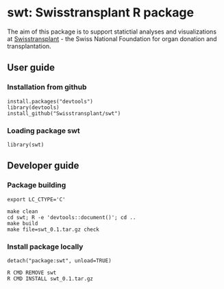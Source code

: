 # swt: Swisstransplant R package

The aim of this package is to support statictial analyses and visualizations
at [Swisstransplant](https://www.swisstransplant.org/) - the Swiss National
Foundation for organ donation and transplantation.

## User guide
### Installation from github
    install.packages("devtools")
    library(devtools)
    install_github("Swisstransplant/swt")


### Loading package swt
    library(swt)

## Developer guide
### Package building
    export LC_CTYPE='C'

    make clean
    cd swt; R -e 'devtools::document()'; cd ..
    make build
    make file=swt_0.1.tar.gz check

### Install package locally
    detach("package:swt", unload=TRUE)

    R CMD REMOVE swt
    R CMD INSTALL swt_0.1.tar.gz
